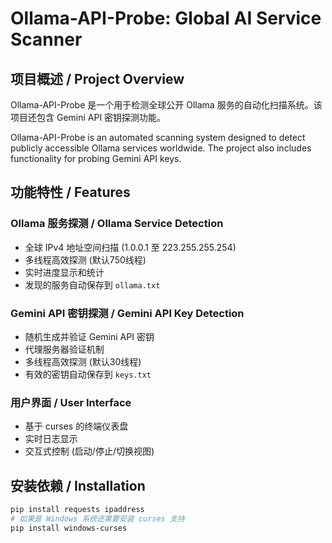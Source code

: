 # Ollama-API-Probe: Global AI Service Scanner

## 项目概述 / Project Overview
Ollama-API-Probe 是一个用于检测全球公开 Ollama 服务的自动化扫描系统。该项目还包含 Gemini API 密钥探测功能。

Ollama-API-Probe is an automated scanning system designed to detect publicly accessible Ollama services worldwide. The project also includes functionality for probing Gemini API keys.

## 功能特性 / Features

### Ollama 服务探测 / Ollama Service Detection
- 全球 IPv4 地址空间扫描 (1.0.0.1 至 223.255.255.254)
- 多线程高效探测 (默认750线程)
- 实时进度显示和统计
- 发现的服务自动保存到 `ollama.txt`

### Gemini API 密钥探测 / Gemini API Key Detection
- 随机生成并验证 Gemini API 密钥
- 代理服务器验证机制
- 多线程高效探测 (默认30线程)
- 有效的密钥自动保存到 `keys.txt`

### 用户界面 / User Interface
- 基于 curses 的终端仪表盘
- 实时日志显示
- 交互式控制 (启动/停止/切换视图)

## 安装依赖 / Installation

```bash
pip install requests ipaddress
# 如果是 Windows 系统还需要安装 curses 支持
pip install windows-curses
```
